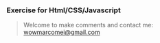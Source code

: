 
### Exercise for Html/CSS/Javascript

> Welcome to make comments and contact me: wowmarcomei@gmail.com
